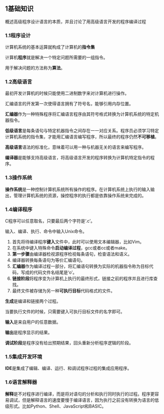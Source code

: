 ## 1基础知识
概述高级程序设计语言的本质，并且讨论了用高级语言开发的程序编译过程
### 1.1程序设计
计算机系统的基本运算就构成了计算机的**指令集**

计算机**程序**就是解决一个特定问题所需要的一组指令。

用于解决问题的方法称为**算法**。

### 1.2高级语言
最初开发计算机的时候只能使用二进制数字来对计算机进行操作。

汇编语言的开发第一次使得语言拥有了符号名，能够引用内存位置。

**汇编器**作为一种特殊程序将汇编语言程序由其符号格式转换为计算机系统的特定机器指令。

**低级语言**是每条语句与特定机器指令之间存在一一对应关系。程序员必须学习特定计算机系统的指令集，才能用汇编语言编写程序，所以最终的程序仍然**不可移植**。

**高级语言**语法的标准化，意味着可以用一种与机器无关的语言来编写程序。

**编译器**是能够支持高级语言，将高级语言开发的程序转换为计算机特定指令的程序。

### 1.3操作系统
**操作系统**是一种控制计算机系统所有操作的程序。在计算机系统上执行的输入输出，管理计算机系统的资源，操控程序的执行都是依靠操作系统来完成的。

### 1.4编译程序
C程序可以任意取名，只要最后两个字符是‘.c’。

输入、编译、执行、命令中输入Unix命令。

1. 首先将待编译程序**键入**文件中，此时可以使用文本编辑器，比如Vim。
2. 在系统中键入特殊命令**启动编译过程**，gcc或者cc或者make。
3. **第一步骤**由编译器检视源程序检视每条语句，检查语法和语义。
4. 编译器转换每条语句为等价汇编语句。
5. **汇编器**作为编译过程一部分，将汇编语句转换为实际的机器指令称为目标代码，写成的代码文件名结尾是‘o’。
6. **链接阶段**将程序变为计算机上执行的最终形式，链接之前的程序并且进行库查找。
7. 最终文件被存储为另一种**可执行目标**代码格式的文件。


**生成**是编译和链接两个过程。

当要执行文件的时候，只需要键入可执行目标文件的名字即可。

**输入**是来自用户的任意数据。

**输出**是程序显示的结果。

**调试阶段**是程序没有给出预期结果，回头重新分析程序逻辑的阶段。

### 1.5集成开发环境
**IDE**是集成了编辑、编译、运行、和调试程序过程的集成应用程序。

### 1.6语言解释器
**解释**是不对程序进行编译，而是将对语句的分析和执行同时执行的过程。程序更容易调试，但是解释语言的速度要慢于编译语言，因为执行之前没有转换为语言的低级形式。比如Python、Shell、JavaScript和BASIC。


